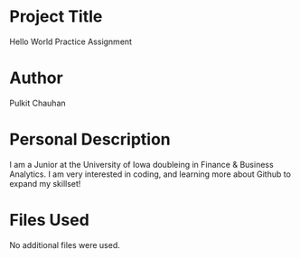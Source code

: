 # Project Title
Hello World Practice Assignment

# Author
Pulkit Chauhan

# Personal Description
I am a Junior at the University of Iowa doubleing in Finance & Business Analytics. I am very interested in coding, and learning more about Github to expand my skillset!

# Files Used
No additional files were used.


